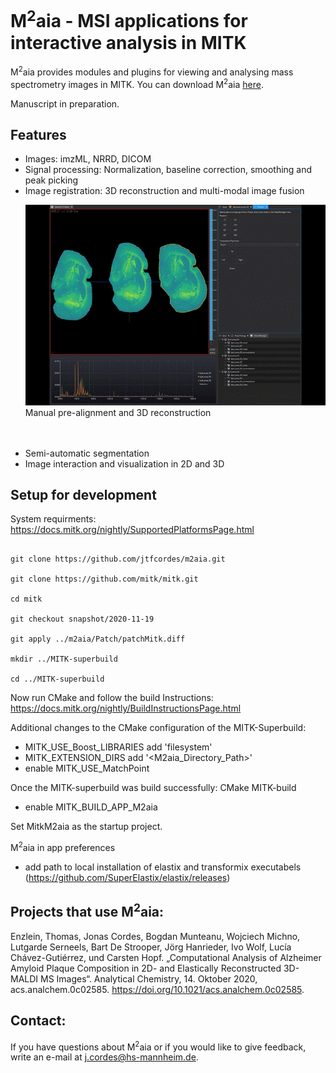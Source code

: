 M<sup>2</sup>aia - MSI applications for interactive analysis in MITK
=========================

M<sup>2</sup>aia provides modules and plugins for viewing and analysing mass spectrometry images in MITK.
You can download M<sup>2</sup>aia [here](https://github.com/jtfcordes/m2aia/releases).

Manuscript in preparation.

Features
--------

<ul>
  <li> Images: imzML, NRRD, DICOM
  <li> Signal processing: Normalization, baseline correction, smoothing and peak picking
  <li> Image registration: 3D reconstruction and multi-modal image fusion
    
![](https://github.com/jtfcordes/m2aia-supporting-materials/raw/master/recon3d.gif) 
<br/>
Manual pre-alignment and 3D reconstruction
<br/><br/><br/>
    
  <li> Semi-automatic segmentation
  <li> Image interaction and visualization in 2D and 3D
</ul>



Setup for development
-----------
System requirments: https://docs.mitk.org/nightly/SupportedPlatformsPage.html

```

git clone https://github.com/jtfcordes/m2aia.git

git clone https://github.com/mitk/mitk.git

cd mitk

git checkout snapshot/2020-11-19

git apply ../m2aia/Patch/patchMitk.diff

mkdir ../MITK-superbuild

cd ../MITK-superbuild

```

Now run CMake and follow the build Instructions: https://docs.mitk.org/nightly/BuildInstructionsPage.html

Additional changes to the CMake configuration of the MITK-Superbuild:
- MITK_USE_Boost_LIBRARIES add 'filesystem'
- MITK_EXTENSION_DIRS add '<M2aia_Directory_Path>'
- enable MITK_USE_MatchPoint

Once the MITK-superbuild was build successfully:
CMake MITK-build 
- enable MITK_BUILD_APP_M2aia 

Set MitkM2aia as the startup project.

M<sup>2</sup>aia in app preferences
- add path to local installation of elastix and transformix executabels (https://github.com/SuperElastix/elastix/releases)

Projects that use M<sup>2</sup>aia:
-----------------------------------

Enzlein, Thomas, Jonas Cordes, Bogdan Munteanu, Wojciech Michno, Lutgarde Serneels, Bart De Strooper, Jörg Hanrieder, Ivo Wolf, Lucía Chávez-Gutiérrez, und Carsten Hopf. „Computational Analysis of Alzheimer Amyloid Plaque Composition in 2D- and Elastically Reconstructed 3D-MALDI MS Images“. Analytical Chemistry, 14. Oktober 2020, acs.analchem.0c02585. https://doi.org/10.1021/acs.analchem.0c02585.


Contact:
-------
If you have questions about M<sup>2</sup>aia or if you would like to give feedback, write an e-mail at j.cordes@hs-mannheim.de.

